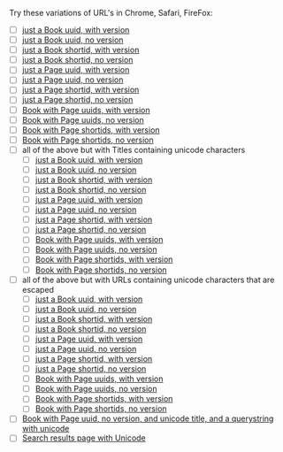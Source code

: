 Try these variations of URL's in Chrome, Safari, FireFox:

- [ ] [just a Book uuid, with version](https://staging.cnx.org/contents/afe4332a-c97f-4fc4-be27-4e4d384a32d8@7.20)
- [ ] [just a Book uuid, no version](https://staging.cnx.org/contents/afe4332a-c97f-4fc4-be27-4e4d384a32d8)
- [ ] [just a Book shortid, with version](https://staging.cnx.org/contents/r-QzKsl_@7.20)
- [ ] [just a Book shortid, no version](https://staging.cnx.org/contents/r-QzKsl_)
- [ ] [just a Page uuid, with version](https://staging.cnx.org/contents/ffdef1d6-b02f-4ca0-8bd8-89ee41813aea@2)
- [ ] [just a Page uuid, no version](https://staging.cnx.org/contents/ffdef1d6-b02f-4ca0-8bd8-89ee41813aea)
- [ ] [just a Page shortid, with version](https://staging.cnx.org/contents/_97x1rAv@2)
- [ ] [just a Page shortid, no version](https://staging.cnx.org/contents/_97x1rAv)
- [ ] [Book with Page uuids, with version](https://staging.cnx.org/contents/afe4332a-c97f-4fc4-be27-4e4d384a32d8@7.20:ffdef1d6-b02f-4ca0-8bd8-89ee41813aea@2)
- [ ] [Book with Page uuids, no version](https://staging.cnx.org/contents/afe4332a-c97f-4fc4-be27-4e4d384a32d8:ffdef1d6-b02f-4ca0-8bd8-89ee41813aea)
- [ ] [Book with Page shortids, with version](https://staging.cnx.org/contents/r-QzKsl_@7.23:_97x1rAv@2)
- [ ] [Book with Page shortids, no version](https://staging.cnx.org/contents/r-QzKsl_:_97x1rAv)
- [ ] all of the above but with Titles containing unicode characters
  - [ ] [just a Book uuid, with version](https://staging.cnx.org/contents/afe4332a-c97f-4fc4-be27-4e4d384a32d8@7.20/Hiåat-sign@colon:World)
  - [ ] [just a Book uuid, no version](https://staging.cnx.org/contents/afe4332a-c97f-4fc4-be27-4e4d384a32d8/Hiåat-sign@colon:World)
  - [ ] [just a Book shortid, with version](https://staging.cnx.org/contents/r-QzKsl_@7.20/Hiåat-sign@colon:World)
  - [ ] [just a Book shortid, no version](https://staging.cnx.org/contents/r-QzKsl_/Hiåat-sign@colon:World)
  - [ ] [just a Page uuid, with version](https://staging.cnx.org/contents/ffdef1d6-b02f-4ca0-8bd8-89ee41813aea@2/Hiåat-sign@colon:World)
  - [ ] [just a Page uuid, no version](https://staging.cnx.org/contents/ffdef1d6-b02f-4ca0-8bd8-89ee41813aea/Hiåat-sign@colon:World)
  - [ ] [just a Page shortid, with version](https://staging.cnx.org/contents/_97x1rAv@2/Hiåat-sign@colon:World)
  - [ ] [just a Page shortid, no version](https://staging.cnx.org/contents/_97x1rAv/Hiåat-sign@colon:World)
  - [ ] [Book with Page uuids, with version](https://staging.cnx.org/contents/afe4332a-c97f-4fc4-be27-4e4d384a32d8@7.20:ffdef1d6-b02f-4ca0-8bd8-89ee41813aea@2/Hiåat-sign@colon:World)
  - [ ] [Book with Page uuids, no version](https://staging.cnx.org/contents/afe4332a-c97f-4fc4-be27-4e4d384a32d8:ffdef1d6-b02f-4ca0-8bd8-89ee41813aea/Hiåat-sign@colon:World)
  - [ ] [Book with Page shortids, with version](https://staging.cnx.org/contents/r-QzKsl_@7.23:_97x1rAv@2/Hiåat-sign@colon:World)
  - [ ] [Book with Page shortids, no version](https://staging.cnx.org/contents/r-QzKsl_:_97x1rAv/Hiåat-sign@colon:World)
- [ ] all of the above but with URLs containing unicode characters that are escaped
  - [ ] [just a Book uuid, with version](https://staging.cnx.org/contents/afe4332a-c97f-4fc4-be27-4e4d384a32d8%407.20/Hiåat-sign%40colon%3AWorld)
  - [ ] [just a Book uuid, no version](https://staging.cnx.org/contents/afe4332a-c97f-4fc4-be27-4e4d384a32d8/Hiåat-sign%40colon%3AWorld)
  - [ ] [just a Book shortid, with version](https://staging.cnx.org/contents/r-QzKsl_%407.20/Hiåat-sign%40colon%3AWorld)
  - [ ] [just a Book shortid, no version](https://staging.cnx.org/contents/r-QzKsl_/Hiåat-sign%40colon%3AWorld)
  - [ ] [just a Page uuid, with version](https://staging.cnx.org/contents/ffdef1d6-b02f-4ca0-8bd8-89ee41813aea%401/Hiåat-sign%40colon%3AWorld)
  - [ ] [just a Page uuid, no version](https://staging.cnx.org/contents/ffdef1d6-b02f-4ca0-8bd8-89ee41813aea/Hiåat-sign%40colon%3AWorld)
  - [ ] [just a Page shortid, with version](https://staging.cnx.org/contents/_97x1rAv%402/Hiåat-sign%40colon%3AWorld)
  - [ ] [just a Page shortid, no version](https://staging.cnx.org/contents/_97x1rAv/Hiåat-sign%40colon%3AWorld)
  - [ ] [Book with Page uuids, with version](https://staging.cnx.org/contents/afe4332a-c97f-4fc4-be27-4e4d384a32d8%407.20%3Affdef1d6-b02f-4ca0-8bd8-89ee41813aea%401/Hiåat-sign%40colon%3AWorld)
  - [ ] [Book with Page uuids, no version](https://staging.cnx.org/contents/afe4332a-c97f-4fc4-be27-4e4d384a32d8%3Affdef1d6-b02f-4ca0-8bd8-89ee41813aea/Hiåat-sign%40colon%3AWorld)
  - [ ] [Book with Page shortids, with version](https://staging.cnx.org/contents/r-QzKsl_%407.23%3A_97x1rAv%402/Hiåat-sign@colon%3AWorld)
  - [ ] [Book with Page shortids, no version](https://staging.cnx.org/contents/r-QzKsl_%3A_97x1rAv/Hiåat-sign@colon%3AWorld)
- [ ] [Book with Page uuid, no version, and unicode title, and a querystring with unicode](https://staging.cnx.org/contents/afe4332a-c97f-4fc4-be27-4e4d384a32d8%3Affdef1d6-b02f-4ca0-8bd8-89ee41813aea/Hiåat-sign@colon%3AWorld?Hiåat-sign@colon%3AWorld=true)
- [ ] [Search results page with Unicode](https://staging.cnx.org/search?q=%C3%A5)

